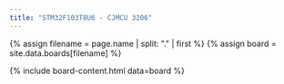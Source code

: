 ```yaml
---
title: "STM32F103T8U6 - CJMCU 3206"
---
```


{% assign filename = page.name | split: "." | first %}
{% assign board = site.data.boards[filename] %}

{% include board-content.html data=board %}
